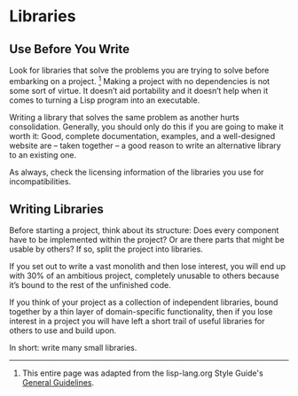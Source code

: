# Libraries

## Use Before You Write

Look for libraries that solve the problems you are trying to solve before embarking on a project. <a href="#footnote-1"><sup>1</sup></a> Making a project with no dependencies is not some sort of virtue. It doesn’t aid portability and it doesn’t help when it comes to turning a Lisp program into an executable.

Writing a library that solves the same problem as another hurts consolidation. Generally, you should only do this if you are going to make it worth it: Good, complete documentation, examples, and a well-designed website are – taken together – a good reason to write an alternative library to an existing one.

As always, check the licensing information of the libraries you use for incompatibilities.

## Writing Libraries

Before starting a project, think about its structure: Does every component have to be implemented within the project? Or are there parts that might be usable by others? If so, split the project into libraries.

If you set out to write a vast monolith and then lose interest, you will end up with 30% of an ambitious project, completely unusable to others because it’s bound to the rest of the unfinished code.

If you think of your project as a collection of independent libraries, bound together by a thin layer of domain-specific functionality, then if you lose interest in a project you will have left a short trail of useful libraries for others to use and build upon.

In short: write many small libraries.

----

<ol>
<li><a name="footnote-1">
This entire page was adapted from the lisp-lang.org Style Guide's <a href="https://lisp-lang.org/style-guide/#general-guidelines">General Guidelines</a>.
</li>
</ol>
